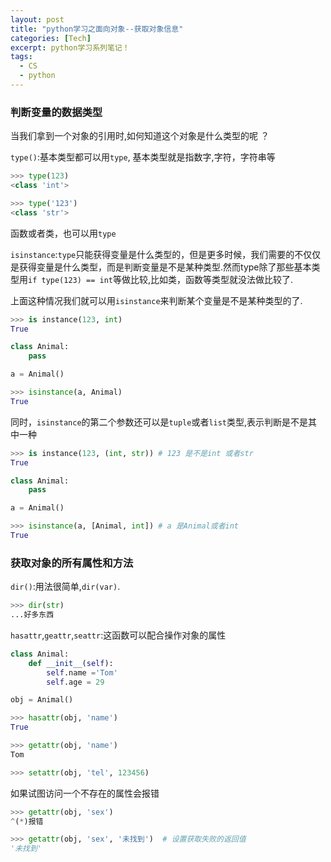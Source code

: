 ```yaml
---
layout: post
title: "python学习之面向对象--获取对象信息"
categories: [Tech]
excerpt: python学习系列笔记！
tags:
  - CS
  - python
---
```




### 判断变量的数据类型 ###

当我们拿到一个对象的引用时,如何知道这个对象是什么类型的呢 ？


`type()`:基本类型都可以用`type`, 基本类型就是指数字,字符，字符串等

```python
>>> type(123)
<class 'int'>

>>> type('123')
<class 'str'>
```

函数或者类，也可以用`type`

`isinstance`:`type`只能获得变量是什么类型的，但是更多时候，我们需要的不仅仅是获得变量是什么类型，而是判断变量是不是某种类型.然而type除了那些基本类型用`if type(123) == int`等做比较,比如类，函数等类型就没法做比较了.

上面这种情况我们就可以用`isinstance`来判断某个变量是不是某种类型的了.

```python
>>> is instance(123, int)
True

class Animal:
    pass

a = Animal()

>>> isinstance(a, Animal)
True
```


同时，`isinstance`的第二个参数还可以是`tuple`或者`list`类型,表示判断是不是其中一种

```python
>>> is instance(123, (int, str)) # 123 是不是int 或者str
True

class Animal:
    pass

a = Animal()

>>> isinstance(a, [Animal, int]) # a 是Animal或者int
True
```


### 获取对象的所有属性和方法 ###

`dir()`:用法很简单,`dir(var)`.

```python
>>> dir(str)
...好多东西
```
`hasattr`,`geattr`,`seattr`:这函数可以配合操作对象的属性

```python
class Animal:
    def __init__(self):
        self.name ='Tom'
        self.age = 29

obj = Animal()

>>> hasattr(obj, 'name')
True

>>> getattr(obj, 'name')
Tom

>>> setattr(obj, 'tel', 123456)
```

如果试图访问一个不存在的属性会报错

```python
>>> getattr(obj, 'sex')
^(*)报错

>>> getattr(obj, 'sex', '未找到')  # 设置获取失败的返回值
'未找到'
```
